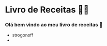# Livro de Receitas :man_cook:

### Olá bem vindo ao meu livro de receitas :wave:

- strogonoff
- 

